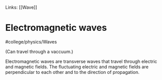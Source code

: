 Links: [[Wave]]
# Electromagnetic waves
#college/physics/Waves

(Can travel through a vaccuum.)

Electromagnetic waves are transverse waves that travel through electric and magnetic fields. The fluctuating electric and magnetic fields are perpendicular to each other and to the direction of propagation. 


